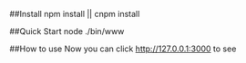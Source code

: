 
##Install
npm install || cnpm install

##Quick Start
node ./bin/www

##How to use
Now you can click http://127.0.0.1:3000 to see
